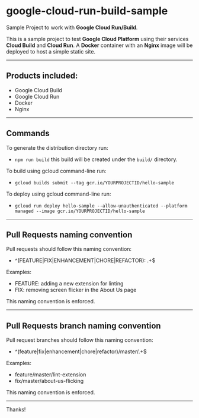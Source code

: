 # google-cloud-run-build-sample
Sample Project to work with **Google Cloud Run/Build**.

This is a sample project to test **Google Cloud Platform** using their services **Cloud Build** and **Cloud Run**.
A **Docker** container with an **Nginx** image will be deployed to host a simple static site.

---

## Products included:
- Google Cloud Build
- Google Cloud Run
- Docker
- Nginx

---

## Commands

To generate the distribution directory run:
- `npm run build` this build will be created under the `build/` directory.

To build using gcloud command-line run:
- `gcloud builds submit --tag gcr.io/YOURPROJECTID/hello-sample`

To deploy using gcloud command-line run:
-  `gcloud run deploy hello-sample --allow-unauthenticated --platform managed --image gcr.io/YOURPROJECTID/hello-sample`

---

## Pull Requests naming convention

Pull requests should follow this naming convention:
- ^(FEATURE|FIX|ENHANCEMENT|CHORE|REFACTOR): .+$

Examples:
- FEATURE: adding a new extension for linting
- FIX: removing screen flicker in the About Us page

This naming convention is enforced.

---

## Pull Requests branch naming convention

Pull request branches should follow this naming convention:
- ^(feature|fix|enhancement|chore|refactor)\/master\/.+$

Examples:
- feature/master/lint-extension
- fix/master/about-us-flicking

This naming convention is enforced.

---

Thanks!
